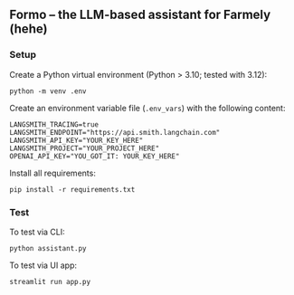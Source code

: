 ## Formo – the LLM-based assistant for Farmely (hehe)

### Setup

Create a Python virtual environment (Python > 3.10; tested with 3.12):

```shell
python -m venv .env
```

Create an environment variable file (`.env_vars`) with the following content:

```
LANGSMITH_TRACING=true
LANGSMITH_ENDPOINT="https://api.smith.langchain.com"
LANGSMITH_API_KEY="YOUR_KEY_HERE"
LANGSMITH_PROJECT="YOUR_PROJECT_HERE"
OPENAI_API_KEY="YOU_GOT_IT: YOUR_KEY_HERE"
```

Install all requirements:

```shell
pip install -r requirements.txt
```

### Test

To test via CLI:

```shell
python assistant.py
```

To test via UI app:

```shell
streamlit run app.py
```

